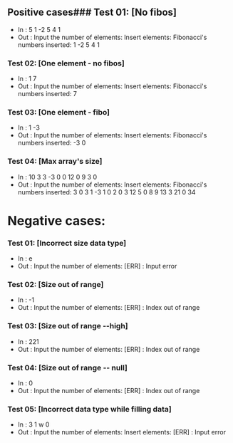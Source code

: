 ## Positive cases### Test 01: [No fibos]
- In : 5 1 -2 5 4 1
- Out : Input the number of elements: Insert elements: Fibonacci's numbers inserted: 1 -2 5 4 1 
### Test 02: [One element - no fibos]
- In : 1 7
- Out : Input the number of elements: Insert elements: Fibonacci's numbers inserted: 7 
### Test 03: [One element - fibo]
- In : 1 -3
- Out : Input the number of elements: Insert elements: Fibonacci's numbers inserted: -3 0 
### Test 04: [Max array's size]
- In : 10 3 3 -3 0 0 12 0 9 3 0
- Out : Input the number of elements: Insert elements: Fibonacci's numbers inserted: 3 0 3 1 -3 1 0 2 0 3 12 5 0 8 9 13 3 21 0 34 
# Negative cases: 
### Test 01: [Incorrect size data type]
- In : e
- Out : Input the number of elements: [ERR] : Input error
### Test 02: [Size out of range]
- In : -1
- Out : Input the number of elements: [ERR] : Index out of range
### Test 03: [Size out of range --high]
- In : 221
- Out : Input the number of elements: [ERR] : Index out of range
### Test 04: [Size out of range -- null]
- In : 0
- Out : Input the number of elements: [ERR] : Index out of range
### Test 05: [Incorrect data type while filling data]
- In : 3 1 w 0
- Out : Input the number of elements: Insert elements: [ERR] : Input error
